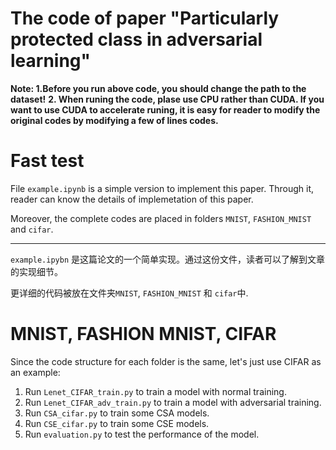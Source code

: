 
# The code of paper "Particularly protected class in adversarial learning"

**Note: 1.Before you run above code, you should change the path to the dataset!**
**2. When runing the code, plase use CPU rather than CUDA. If you want to use CUDA to accelerate runing, it is easy for reader to modify the original codes by modifying a few of lines codes.**

# Fast test 

File ```example.ipynb``` is a simple version to implement this paper. Through it, reader can know the details of implemetation of this paper. 

Moreover, the complete codes are placed in folders ```MNIST```, ```FASHION_MNIST``` and ```cifar```.

------------------------------

```example.ipybn``` 是这篇论文的一个简单实现。通过这份文件，读者可以了解到文章的实现细节。

更详细的代码被放在文件夹```MNIST```, ```FASHION_MNIST``` 和 ```cifar```中.

# MNIST, FASHION MNIST, CIFAR

Since the code structure for each folder is the same, let's just use CIFAR as an example:

1. Run ```Lenet_CIFAR_train.py``` to train a model with normal training.
2. Run ```Lenet_CIFAR_adv_train.py``` to train a model with adversarial training.
3. Run ```CSA_cifar.py``` to train some CSA models.
4. Run ```CSE_cifar.py``` to train some CSE models.
5. Run ```evaluation.py``` to test the performance of the model.

